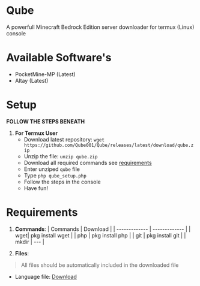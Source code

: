 # Qube
A powerfull Minecraft Bedrock Edition server downloader for termux (Linux) console

# Available Software's
- PocketMine-MP (Latest)
- Altay (Latest)

# Setup

**FOLLOW THE STEPS BENEATH**

1. **For Termux User**
    * Download latest repository: `wget https://github.com/Qube001/Qube/releases/latest/download/qube.zip`
    * Unzip the file: `unzip qube.zip`
    * Download all required commands see [requirements](#requirements)
    * Enter unziped `qube` file
    * Type `php qube_setup.php`
    * Follow the steps in the console
    * Have fun!
    
    
# Requirements

1. **Commands**:
    | Commands | Download |
    | ------------- | ------------- |
    | wget| pkg install wget |
    | php | pkg install php  |
    | git | pkg install git  |
    | mkdir | --- |
    
2. **Files**:
> All files should be automatically included in the downloaded file
* Language file: [Download](Link)
